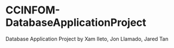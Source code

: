 # CCINFOM-DatabaseApplicationProject
Database Application Project by Xam Ileto, Jon Llamado, Jared Tan
